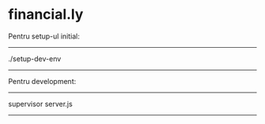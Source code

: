 # financial.ly

Pentru setup-ul initial:
___
./setup-dev-env
___

Pentru development:
___
supervisor server.js
___